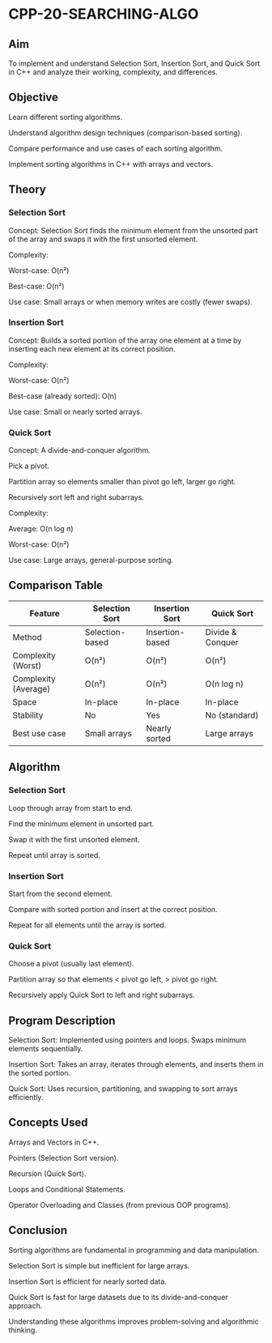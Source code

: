 # CPP-20-SEARCHING-ALGO
## Aim

To implement and understand Selection Sort, Insertion Sort, and Quick Sort in C++ and analyze their working, complexity, and differences.

## Objective

Learn different sorting algorithms.

Understand algorithm design techniques (comparison-based sorting).

Compare performance and use cases of each sorting algorithm.

Implement sorting algorithms in C++ with arrays and vectors.

## Theory
### Selection Sort

Concept: Selection Sort finds the minimum element from the unsorted part of the array and swaps it with the first unsorted element.

Complexity:

Worst-case: O(n²)

Best-case: O(n²)

Use case: Small arrays or when memory writes are costly (fewer swaps).

### Insertion Sort

Concept: Builds a sorted portion of the array one element at a time by inserting each new element at its correct position.

Complexity:

Worst-case: O(n²)

Best-case (already sorted): O(n)

Use case: Small or nearly sorted arrays.

### Quick Sort

Concept: A divide-and-conquer algorithm.

Pick a pivot.

Partition array so elements smaller than pivot go left, larger go right.

Recursively sort left and right subarrays.

Complexity:

Average: O(n log n)

Worst-case: O(n²)

Use case: Large arrays, general-purpose sorting.

## Comparison Table
| Feature              | Selection Sort  | Insertion Sort  | Quick Sort       |
| -------------------- | --------------- | --------------- | ---------------- |
| Method               | Selection-based | Insertion-based | Divide & Conquer |
| Complexity (Worst)   | O(n²)           | O(n²)           | O(n²)            |
| Complexity (Average) | O(n²)           | O(n²)           | O(n log n)       |
| Space                | In-place        | In-place        | In-place         |
| Stability            | No              | Yes             | No (standard)    |
| Best use case        | Small arrays    | Nearly sorted   | Large arrays     |

## Algorithm

### Selection Sort

Loop through array from start to end.

Find the minimum element in unsorted part.

Swap it with the first unsorted element.

Repeat until array is sorted.

### Insertion Sort

Start from the second element.

Compare with sorted portion and insert at the correct position.

Repeat for all elements until the array is sorted.

### Quick Sort

Choose a pivot (usually last element).

Partition array so that elements < pivot go left, > pivot go right.

Recursively apply Quick Sort to left and right subarrays.

## Program Description

Selection Sort: Implemented using pointers and loops. Swaps minimum elements sequentially.

Insertion Sort: Takes an array, iterates through elements, and inserts them in the sorted portion.

Quick Sort: Uses recursion, partitioning, and swapping to sort arrays efficiently.

## Concepts Used

Arrays and Vectors in C++.

Pointers (Selection Sort version).

Recursion (Quick Sort).

Loops and Conditional Statements.

Operator Overloading and Classes (from previous OOP programs).

## Conclusion

Sorting algorithms are fundamental in programming and data manipulation.

Selection Sort is simple but inefficient for large arrays.

Insertion Sort is efficient for nearly sorted data.

Quick Sort is fast for large datasets due to its divide-and-conquer approach.

Understanding these algorithms improves problem-solving and algorithmic thinking.
